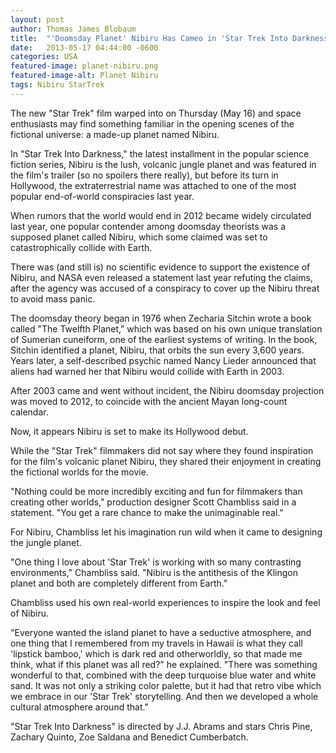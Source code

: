 ```yaml
---
layout: post
author: Thomas James Blobaum 
title:  "'Doomsday Planet' Nibiru Has Cameo in 'Star Trek Into Darkness'"
date:   2013-05-17 04:44:00 -0600
categories: USA
featured-image: planet-nibiru.png
featured-image-alt: Planet Nibiru
tags: Nibiru StarTrek
---
```

The new "Star Trek" film warped into on Thursday (May 16) and space enthusiasts may find something familiar in the opening scenes of the fictional universe: a made-up planet named Nibiru.

In "Star Trek Into Darkness," the latest installment in the popular science fiction series, Nibiru is the lush, volcanic jungle planet and was featured in the film's trailer (so no spoilers there really), but before its turn in Hollywood, the extraterrestrial name was attached to one of the most popular end-of-world conspiracies last year. 

When rumors that the world would end in 2012 became widely circulated last year, one popular contender among doomsday theorists was a supposed planet called Nibiru, which some claimed was set to catastrophically collide with Earth.

There was (and still is) no scientific evidence to support the existence of Nibiru, and NASA even released a statement last year refuting the claims, after the agency was accused of a conspiracy to cover up the Nibiru threat to avoid mass panic. 

The doomsday theory began in 1976 when Zecharia Sitchin wrote a book called "The Twelfth Planet," which was based on his own unique translation of Sumerian cuneiform, one of the earliest systems of writing. In the book, Sitchin identified a planet, Nibiru, that orbits the sun every 3,600 years. Years later, a self-described psychic named Nancy Lieder announced that aliens had warned her that Nibiru would collide with Earth in 2003.

After 2003 came and went without incident, the Nibiru doomsday projection was moved to 2012, to coincide with the ancient Mayan long-count calendar.

Now, it appears Nibiru is set to make its Hollywood debut.

While the "Star Trek" filmmakers did not say where they found inspiration for the film's volcanic planet Nibiru, they shared their enjoyment in creating the fictional worlds for the movie.

"Nothing could be more incredibly exciting and fun for filmmakers than creating other worlds," production designer Scott Chambliss said in a statement. "You get a rare chance to make the unimaginable real."

For Nibiru, Chambliss let his imagination run wild when it came to designing the jungle planet.

"One thing I love about 'Star Trek' is working with so many contrasting environments," Chambliss said. "Nibiru is the antithesis of the Klingon planet and both are completely different from Earth."

Chambliss used his own real-world experiences to inspire the look and feel of Nibiru.

"Everyone wanted the island planet to have a seductive atmosphere, and one thing that I remembered from my travels in Hawaii is what they call 'lipstick bamboo,' which is dark red and otherworldly, so that made me think, what if this planet was all red?" he explained. "There was something wonderful to that, combined with the deep turquoise blue water and white sand. It was not only a striking color palette, but it had that retro vibe which we embrace in our 'Star Trek' storytelling. And then we developed a whole cultural atmosphere around that."

"Star Trek Into Darkness" is directed by J.J. Abrams and stars Chris Pine, Zachary Quinto, Zoe Saldana and Benedict Cumberbatch.
